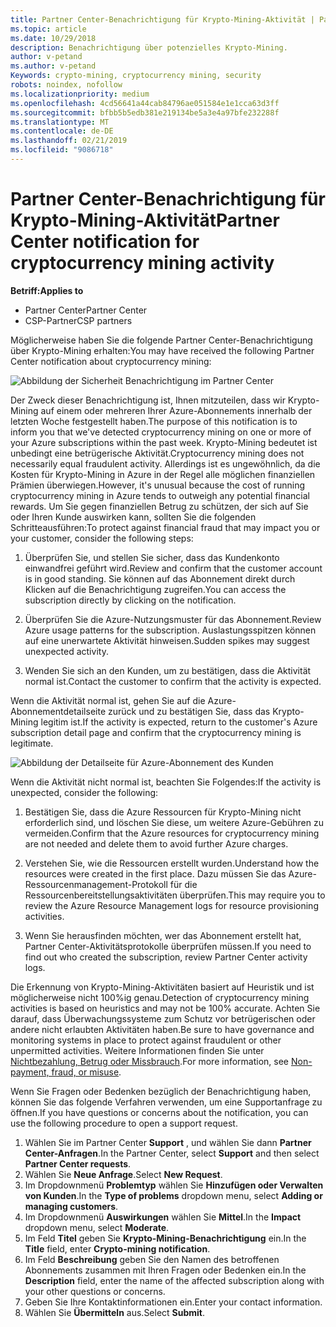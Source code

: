 ```yaml
---
title: Partner Center-Benachrichtigung für Krypto-Mining-Aktivität | Partner Center
ms.topic: article
ms.date: 10/29/2018
description: Benachrichtigung über potenzielles Krypto-Mining.
author: v-petand
ms.author: v-petand
Keywords: crypto-mining, cryptocurrency mining, security
robots: noindex, nofollow
ms.localizationpriority: medium
ms.openlocfilehash: 4cd56641a44cab84796ae051584e1e1cca63d3ff
ms.sourcegitcommit: bfbb5b5edb381e219134be5a3e4a97bfe232288f
ms.translationtype: MT
ms.contentlocale: de-DE
ms.lasthandoff: 02/21/2019
ms.locfileid: "9086718"
---
```

# <a name="partner-center-notification-for-cryptocurrency-mining-activity"></a><span data-ttu-id="49c67-103">Partner Center-Benachrichtigung für Krypto-Mining-Aktivität</span><span class="sxs-lookup"><span data-stu-id="49c67-103">Partner Center notification for cryptocurrency mining activity</span></span>

**<span data-ttu-id="49c67-104">Betriff:</span><span class="sxs-lookup"><span data-stu-id="49c67-104">Applies to</span></span>**

-  <span data-ttu-id="49c67-105">Partner Center</span><span class="sxs-lookup"><span data-stu-id="49c67-105">Partner Center</span></span>
-  <span data-ttu-id="49c67-106">CSP-Partner</span><span class="sxs-lookup"><span data-stu-id="49c67-106">CSP partners</span></span>

<span data-ttu-id="49c67-107">Möglicherweise haben Sie die folgende Partner Center-Benachrichtigung über Krypto-Mining erhalten:</span><span class="sxs-lookup"><span data-stu-id="49c67-107">You may have received the following Partner Center notification about cryptocurrency mining:</span></span>
 
![Abbildung der Sicherheit Benachrichtigung im Partner Center](images/crypto1.png)

<span data-ttu-id="49c67-109">Der Zweck dieser Benachrichtigung ist, Ihnen mitzuteilen, dass wir Krypto-Mining auf einem oder mehreren Ihrer Azure-Abonnements innerhalb der letzten Woche festgestellt haben.</span><span class="sxs-lookup"><span data-stu-id="49c67-109">The purpose of this notification is to inform you that we've detected cryptocurrency mining on one or more of your Azure subscriptions within the past week.</span></span> <span data-ttu-id="49c67-110">Krypto-Mining bedeutet ist unbedingt eine betrügerische Aktivität.</span><span class="sxs-lookup"><span data-stu-id="49c67-110">Cryptocurrency mining does not necessarily equal fraudulent activity.</span></span> <span data-ttu-id="49c67-111">Allerdings ist es ungewöhnlich, da die Kosten für Krypto-Mining in Azure in der Regel alle möglichen finanziellen Prämien überwiegen.</span><span class="sxs-lookup"><span data-stu-id="49c67-111">However, it's unusual because the cost of running cryptocurrency mining in Azure tends to outweigh any potential financial rewards.</span></span> <span data-ttu-id="49c67-112">Um Sie gegen finanziellen Betrug zu schützen, der sich auf Sie oder Ihren Kunde auswirken kann, sollten Sie die folgenden Schritteausführen:</span><span class="sxs-lookup"><span data-stu-id="49c67-112">To protect against financial fraud that may impact you or your customer, consider the following steps:</span></span>

1.  <span data-ttu-id="49c67-113">Überprüfen Sie, und stellen Sie sicher, dass das Kundenkonto einwandfrei geführt wird.</span><span class="sxs-lookup"><span data-stu-id="49c67-113">Review and confirm that the customer account is in good standing.</span></span> <span data-ttu-id="49c67-114">Sie können auf das Abonnement direkt durch Klicken auf die Benachrichtigung zugreifen.</span><span class="sxs-lookup"><span data-stu-id="49c67-114">You can access the subscription directly by clicking on the notification.</span></span>

2.  <span data-ttu-id="49c67-115">Überprüfen Sie die Azure-Nutzungsmuster für das Abonnement.</span><span class="sxs-lookup"><span data-stu-id="49c67-115">Review Azure usage patterns for the subscription.</span></span> <span data-ttu-id="49c67-116">Auslastungsspitzen können auf eine unerwartete Aktivität hinweisen.</span><span class="sxs-lookup"><span data-stu-id="49c67-116">Sudden spikes may suggest unexpected activity.</span></span>

3.  <span data-ttu-id="49c67-117">Wenden Sie sich an den Kunden, um zu bestätigen, dass die Aktivität normal ist.</span><span class="sxs-lookup"><span data-stu-id="49c67-117">Contact the customer to confirm that the activity is expected.</span></span>

<span data-ttu-id="49c67-118">Wenn die Aktivität normal ist, gehen Sie auf die Azure-Abonnementdetailseite zurück und zu bestätigen Sie, dass das Krypto-Mining legitim ist.</span><span class="sxs-lookup"><span data-stu-id="49c67-118">If the activity is expected, return to the customer's Azure subscription detail page and confirm that the cryptocurrency mining is legitimate.</span></span> 


![Abbildung der Detailseite für Azure-Abonnement des Kunden](images/crypto2.png)

<span data-ttu-id="49c67-120">Wenn die Aktivität nicht normal ist, beachten Sie Folgendes:</span><span class="sxs-lookup"><span data-stu-id="49c67-120">If the activity is unexpected, consider the following:</span></span>

1.  <span data-ttu-id="49c67-121">Bestätigen Sie, dass die Azure Ressourcen für Krypto-Mining nicht erforderlich sind, und löschen Sie diese, um weitere Azure-Gebühren zu vermeiden.</span><span class="sxs-lookup"><span data-stu-id="49c67-121">Confirm that the Azure resources for cryptocurrency mining are not needed and delete them to avoid further Azure charges.</span></span>

2.  <span data-ttu-id="49c67-122">Verstehen Sie, wie die Ressourcen erstellt wurden.</span><span class="sxs-lookup"><span data-stu-id="49c67-122">Understand how the resources were created in the first place.</span></span> <span data-ttu-id="49c67-123">Dazu müssen Sie das Azure-Ressourcenmanagement-Protokoll für die Ressourcenbereitstellungsaktivitäten überprüfen.</span><span class="sxs-lookup"><span data-stu-id="49c67-123">This may require you to review the Azure Resource Management logs for resource provisioning activities.</span></span>

3.  <span data-ttu-id="49c67-124">Wenn Sie herausfinden möchten, wer das Abonnement erstellt hat, Partner Center-Aktivitätsprotokolle überprüfen müssen.</span><span class="sxs-lookup"><span data-stu-id="49c67-124">If you need to find out who created the subscription, review Partner Center activity logs.</span></span>

<span data-ttu-id="49c67-125">Die Erkennung von Krypto-Mining-Aktivitäten basiert auf Heuristik und ist möglicherweise nicht 100%ig genau.</span><span class="sxs-lookup"><span data-stu-id="49c67-125">Detection of cryptocurrency mining activities is based on heuristics and may not be 100% accurate.</span></span> <span data-ttu-id="49c67-126">Achten Sie darauf, dass Überwachungssysteme zum Schutz vor betrügerischen oder andere nicht erlaubten Aktivitäten haben.</span><span class="sxs-lookup"><span data-stu-id="49c67-126">Be sure to have governance and monitoring systems in place to protect against fraudulent or other unpermitted activities.</span></span> <span data-ttu-id="49c67-127">Weitere Informationen finden Sie unter [Nichtbezahlung, Betrug oder Missbrauch](https://docs.microsoft.com/partner-center/non-payment--fraud--or-misuse).</span><span class="sxs-lookup"><span data-stu-id="49c67-127">For more information, see [Non-payment, fraud, or misuse](https://docs.microsoft.com/partner-center/non-payment--fraud--or-misuse).</span></span>

<span data-ttu-id="49c67-128">Wenn Sie Fragen oder Bedenken bezüglich der Benachrichtigung haben, können Sie das folgende Verfahren verwenden, um eine Supportanfrage zu öffnen.</span><span class="sxs-lookup"><span data-stu-id="49c67-128">If you have questions or concerns about the notification, you can use the following procedure to open a support request.</span></span>

1.  <span data-ttu-id="49c67-129">Wählen Sie im Partner Center **Support** , und wählen Sie dann **Partner Center-Anfragen**.</span><span class="sxs-lookup"><span data-stu-id="49c67-129">In the Partner Center, select **Support** and then select **Partner Center requests**.</span></span>
3.  <span data-ttu-id="49c67-130">Wählen Sie **Neue Anfrage**.</span><span class="sxs-lookup"><span data-stu-id="49c67-130">Select **New Request**.</span></span> 
4.  <span data-ttu-id="49c67-131">Im Dropdownmenü **Problemtyp** wählen Sie **Hinzufügen oder Verwalten von Kunden**.</span><span class="sxs-lookup"><span data-stu-id="49c67-131">In the **Type of problems** dropdown menu, select **Adding or managing customers**.</span></span>
5.  <span data-ttu-id="49c67-132">Im Dropdownmenü **Auswirkungen** wählen Sie **Mittel**.</span><span class="sxs-lookup"><span data-stu-id="49c67-132">In the **Impact** dropdown menu, select **Moderate**.</span></span>
6.  <span data-ttu-id="49c67-133">Im Feld **Titel** geben Sie **Krypto-Mining-Benachrichtigung** ein.</span><span class="sxs-lookup"><span data-stu-id="49c67-133">In the **Title** field, enter **Crypto-mining notification**.</span></span>
7.  <span data-ttu-id="49c67-134">Im Feld **Beschreibung** geben Sie den Namen des betroffenen Abonnements zusammen mit Ihren Fragen oder Bedenken ein.</span><span class="sxs-lookup"><span data-stu-id="49c67-134">In the **Description** field, enter the name of the affected subscription along with your other questions or concerns.</span></span> 
8.  <span data-ttu-id="49c67-135">Geben Sie Ihre Kontaktinformationen ein.</span><span class="sxs-lookup"><span data-stu-id="49c67-135">Enter your contact information.</span></span>
9.  <span data-ttu-id="49c67-136">Wählen Sie **Übermitteln** aus.</span><span class="sxs-lookup"><span data-stu-id="49c67-136">Select **Submit**.</span></span>



